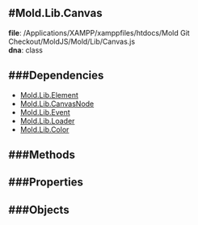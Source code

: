 
#Mold.Lib.Canvas
---------------------------------------

__file__: /Applications/XAMPP/xamppfiles/htdocs/Mold Git Checkout/MoldJS/Mold/Lib/Canvas.js  
__dna__: class  


	






###Dependencies
--------------

* [Mold.Lib.Element](../../Mold/Lib/Element.md) 
* [Mold.Lib.CanvasNode](../../Mold/Lib/CanvasNode.md) 
* [Mold.Lib.Event](../../Mold/Lib/Event.md) 
* [Mold.Lib.Loader](../../Mold/Lib/Loader.md) 
* [Mold.Lib.Color](../../Mold/Lib/Color.md) 



   
###Methods
--------------
 

 
  
###Properties
-------------


 

###Objects
------------



		
